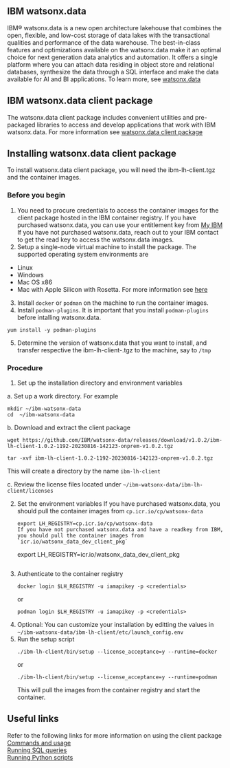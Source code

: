 ## IBM watsonx.data
IBM® watsonx.data is a new open architecture lakehouse that combines the open, flexible, and low-cost storage of data lakes with the transactional qualities and performance of the data warehouse. The best-in-class features and optimizations available on the watsonx.data make it an optimal choice for next generation data analytics and automation. It offers a single platform where you can attach data residing in object store and relational databases, synthesize the data through a SQL interface and make the data available for AI and BI applications. To learn more, see [watsonx.data](https://www.ibm.com/products/watsonx-data)


## IBM watsonx.data client package
The watsonx.data client package includes convenient utilities and pre-packaged libraries to access and develop applications that work with IBM watsonx.data. For more information see [watsonx.data client package](https://www.ibm.com/docs/en/watsonxdata/1.0.x?topic=package-installing-lh-client)

## Installing watsonx.data client package
To install watsonx.data client package, you will need the ibm-lh-client.tgz and the container images.

### Before you begin
1. You need to procure credentials to access the container images for the client package hosted in the IBM container registry. 
    If you have purchased watsonx.data, you can use your entitlement key from [My IBM](https://myibm.ibm.com/products-services/containerlibrary?_gl=1%2a1o6moo1%2a_ga%2aMTgxNzQxMzQ4OS4xNjk0NTg0Nzky%2a_ga_FYECCCS21D%2aMTY5NDY1NzI0Ny43LjEuMTY5NDY1NzcxMC4wLjAuMA..)
    If you have not purchased watsonx.data, reach out to your IBM contact to get the read key to access the watsonx.data images.
2. Setup a single-node virtual machine to install the package. The supported operating system environments are
- Linux
- Windows
- Mac OS x86
- Mac with Apple Silicon with Rosetta. For more information see [here](https://www.ibm.com/docs/en/watsonxdata/1.0.x?topic=version-prerequisites-watsonxdata-installation-mac)
3. Install `docker` or `podman` on the machine to run the container images. 
4. Install `podman-plugins`. It is important that you install `podman-plugins` before intalling watsonx.data.
```
yum install -y podman-plugins
```
5. Determine the version of watsonx.data that you want to install, and transfer respective the ibm-lh-client-<version>.tgz to the machine, say to `/tmp`


### Procedure
1. Set up the installation directory and environment variables

a. Set up a work directory. For example
   ```
   mkdir ~/ibm-watsonx-data
   cd  ~/ibm-watsonx-data
   ```
b. Download and extract the client package<br>
   ```
   wget https://github.com/IBM/watsonx-data/releases/download/v1.0.2/ibm-lh-client-1.0.2-1192-20230816-142123-onprem-v1.0.2.tgz
   ``` 
   ```
   tar -xvf ibm-lh-client-1.0.2-1192-20230816-142123-onprem-v1.0.2.tgz
   ```
   This will create a directory by the name `ibm-lh-client`
   
c. Review the license files located under `~/ibm-watsonx-data/ibm-lh-client/licenses`

2. Set the environment variables
   If you have purchased watsonx.data, you should pull the container images from `cp.icr.io/cp/watsonx-data`
   ```
   export LH_REGISTRY=cp.icr.io/cp/watsonx-data
   If you have not purchased watsonx.data and have a readkey from IBM, you should pull the container images from `icr.io/watsonx_data_dev_client_pkg`
   ```
   export LH_REGISTRY=icr.io/watsonx_data_dev_client_pkg
   ```
3. Authenticate to the container registry
   ```
   docker login $LH_REGISTRY -u iamapikey -p <credentials>
   ```
   or
   ```
   podman login $LH_REGISTRY -u iamapikey -p <credentials>
   ```
4. Optional: You can customize your installation by editting the values in `~/ibm-watsonx-data/ibm-lh-client/etc/launch_config.env`
5. Run the setup script
   ```
   ./ibm-lh-client/bin/setup --license_acceptance=y --runtime=docker
   ```
   or
   ```
   ./ibm-lh-client/bin/setup --license_acceptance=y --runtime=podman
   ```
   This will pull the images from the container registry and start the container.


## Useful links
Refer to the following links for more information on using the client package<br>
[Commands and usage](https://www.ibm.com/docs/en/watsonxdata/1.0.x?topic=client-lh-commands-usage) <br>
[Running SQL queries](https://www.ibm.com/docs/en/watsonxdata/1.0.x?topic=client-running-sql-queries-by-using-lh) <br>
[Running Python scripts](https://www.ibm.com/docs/en/watsonxdata/1.0.x?topic=client-running-python-scripts-by-using-lh)
